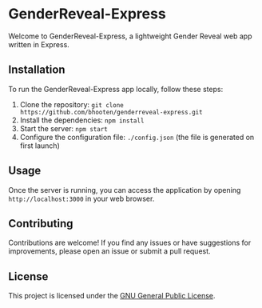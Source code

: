# GenderReveal-Express

Welcome to GenderReveal-Express, a lightweight Gender Reveal web app written in Express.

## Installation

To run the GenderReveal-Express app locally, follow these steps:

1. Clone the repository: `git clone https://github.com/bhooten/genderreveal-express.git`
2. Install the dependencies: `npm install`
3. Start the server: `npm start`
4. Configure the configuration file: `./config.json` (the file is generated on first launch)

## Usage

Once the server is running, you can access the application by opening `http://localhost:3000` in your web browser.

## Contributing

Contributions are welcome! If you find any issues or have suggestions for improvements, please open an issue or submit a pull request.

## License

This project is licensed under the [GNU General Public License](LICENSE.md).
